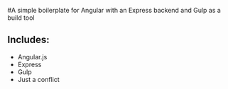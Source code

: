 #A simple boilerplate for Angular with an Express backend and Gulp as a build tool
## Includes:
- Angular.js
- Express
- Gulp
- Just a conflict